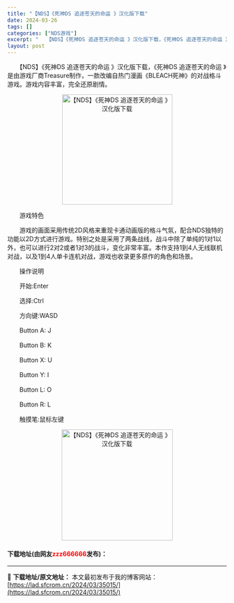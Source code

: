 ```yaml
---
title: "【NDS】《死神DS 追逐苍天的命运 》汉化版下载"
date: 2024-03-26
tags: []
categories: ["NDS游戏"]
excerpt: "　　【NDS】《死神DS 追逐苍天的命运 》汉化版下载，《死神DS 追逐苍天的命运 》是由游戏厂商Treasure制作，一款改编自热门漫画《BLEACH死神》的对战格斗游戏。游戏内容丰富，完全还原剧情。 　　游戏特色 　　游戏的画面采用传统2D风格来重现卡通动画版的格斗气氛，配合NDS独特的功能以2&hellip;"
layout: post
---
```


 <p>　　【NDS】《死神DS 追逐苍天的命运 》汉化版下载，《死神DS 追逐苍天的命运 》是由游戏厂商Treasure制作，一款改编自热门漫画《BLEACH死神》的对战格斗游戏。游戏内容丰富，完全还原剧情。</p> <p align="center"><img align="" border="0" src="https://lad.sfcrom.cn/wp-content/uploads/2024/03/20240326_66022d411f07b.jpg" width="253" alt="【NDS】《死神DS 追逐苍天的命运 》汉化版下载" /></p> <p>　　游戏特色</p> <p>　　游戏的画面采用传统2D风格来重现卡通动画版的格斗气氛，配合NDS独特的功能以2D方式进行游戏。特别之处是采用了两条战线，战斗中除了单纯的1对1以外，也可以进行2对2或者1对3的战斗，变化非常丰富。本作支持1到4人无线联机对战，以及1到4人单卡连机对战，游戏也收录更多原作的角色和场景。</p> <p>　　操作说明</p> <p>　　开始:Enter</p> <p>　　选择:Ctrl</p> <p>　　方向键:WASD</p> <p>　　Button A: J</p> <p>　　Button B: K</p> <p>　　Button X: U</p> <p>　　Button Y: I</p> <p>　　Button L: O</p> <p>　　Button R: L</p> <p>　　触摸笔:鼠标左键</p> <p align="center"><img align="" border="0" src="https://lad.sfcrom.cn/wp-content/uploads/2024/03/20240326_66022d417caa7.jpg" width="255" alt="【NDS】《死神DS 追逐苍天的命运 》汉化版下载" /></p> <p><h4>下载地址(由网友<font color="red">zzz666666</font>发布)：</h4></p> 

---
📖 **下载地址/原文地址：** 本文最初发布于我的博客网站：[https://lad.sfcrom.cn/2024/03/35015/](https://lad.sfcrom.cn/2024/03/35015/)

